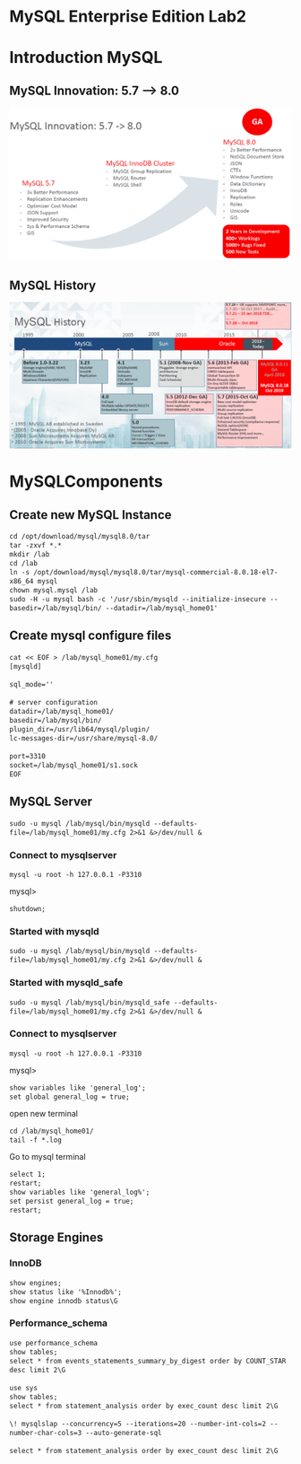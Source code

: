 # MySQL Enterprise Edition Lab2
# Introduction MySQL 
## MySQL Innovation: 5.7 --> 8.0 
![](img/01.PNG) 
## MySQL History 
![](img/02.PNG)

# MySQLComponents
## Create new MySQL Instance
```
cd /opt/download/mysql/mysql8.0/tar
tar -zxvf *.* 
mkdir /lab
cd /lab
ln -s /opt/download/mysql/mysql8.0/tar/mysql-commercial-8.0.18-el7-x86_64 mysql
chown mysql.mysql /lab
sudo -H -u mysql bash -c '/usr/sbin/mysqld --initialize-insecure --basedir=/lab/mysql/bin/ --datadir=/lab/mysql_home01'
``` 
## Create mysql configure files 
```
cat << EOF > /lab/mysql_home01/my.cfg
[mysqld]

sql_mode=''

# server configuration
datadir=/lab/mysql_home01/
basedir=/lab/mysql/bin/
plugin_dir=/usr/lib64/mysql/plugin/
lc-messages-dir=/usr/share/mysql-8.0/

port=3310
socket=/lab/mysql_home01/s1.sock
EOF
``` 


## MySQL Server 
```
sudo -u mysql /lab/mysql/bin/mysqld --defaults-file=/lab/mysql_home01/my.cfg 2>&1 &>/dev/null &
```
### Connect to mysqlserver 
```
mysql -u root -h 127.0.0.1 -P3310
```
mysql>
```
shutdown;
```
### Started with mysqld
```
sudo -u mysql /lab/mysql/bin/mysqld --defaults-file=/lab/mysql_home01/my.cfg 2>&1 &>/dev/null &
```

### Started with mysqld_safe
```
sudo -u mysql /lab/mysql/bin/mysqld_safe --defaults-file=/lab/mysql_home01/my.cfg 2>&1 &>/dev/null &
```
### Connect to mysqlserver 

```
mysql -u root -h 127.0.0.1 -P3310
```
mysql>
```
show variables like 'general_log';
set global general_log = true;
```
open new terminal 
```
cd /lab/mysql_home01/
tail -f *.log
```

Go to mysql terminal
```
select 1;
restart;
show variables like 'general_log%';
set persist general_log = true;
restart;
```

## Storage Engines
### InnoDB
```
show engines;
show status like '%Innodb%';
show engine innodb status\G
```
### Performance_schema
```
use performance_schema
show tables;
select * from events_statements_summary_by_digest order by COUNT_STAR desc limit 2\G

use sys
show tables;
select * from statement_analysis order by exec_count desc limit 2\G

\! mysqlslap --concurrency=5 --iterations=20 --number-int-cols=2 --number-char-cols=3 --auto-generate-sql

select * from statement_analysis order by exec_count desc limit 2\G
```
